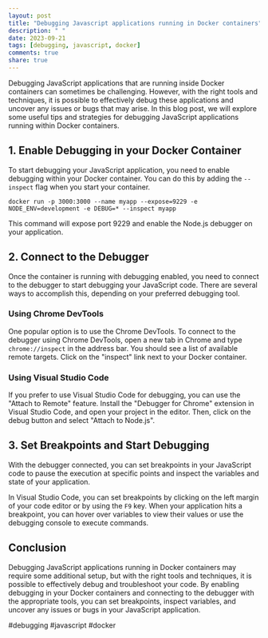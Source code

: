 ```yaml
---
layout: post
title: "Debugging Javascript applications running in Docker containers"
description: " "
date: 2023-09-21
tags: [debugging, javascript, docker]
comments: true
share: true
---
```


Debugging JavaScript applications that are running inside Docker containers can sometimes be challenging. However, with the right tools and techniques, it is possible to effectively debug these applications and uncover any issues or bugs that may arise. In this blog post, we will explore some useful tips and strategies for debugging JavaScript applications running within Docker containers.

## 1. Enable Debugging in your Docker Container

To start debugging your JavaScript application, you need to enable debugging within your Docker container. You can do this by adding the `--inspect` flag when you start your container.

```docker
docker run -p 3000:3000 --name myapp --expose=9229 -e NODE_ENV=development -e DEBUG=* --inspect myapp
```

This command will expose port 9229 and enable the Node.js debugger on your application.

## 2. Connect to the Debugger

Once the container is running with debugging enabled, you need to connect to the debugger to start debugging your JavaScript code. There are several ways to accomplish this, depending on your preferred debugging tool.

### Using Chrome DevTools

One popular option is to use the Chrome DevTools. To connect to the debugger using Chrome DevTools, open a new tab in Chrome and type `chrome://inspect` in the address bar. You should see a list of available remote targets. Click on the "inspect" link next to your Docker container.

### Using Visual Studio Code

If you prefer to use Visual Studio Code for debugging, you can use the "Attach to Remote" feature. Install the "Debugger for Chrome" extension in Visual Studio Code, and open your project in the editor. Then, click on the debug button and select "Attach to Node.js".

## 3. Set Breakpoints and Start Debugging

With the debugger connected, you can set breakpoints in your JavaScript code to pause the execution at specific points and inspect the variables and state of your application.

In Visual Studio Code, you can set breakpoints by clicking on the left margin of your code editor or by using the `F9` key. When your application hits a breakpoint, you can hover over variables to view their values or use the debugging console to execute commands.

## Conclusion

Debugging JavaScript applications running in Docker containers may require some additional setup, but with the right tools and techniques, it is possible to effectively debug and troubleshoot your code. By enabling debugging in your Docker containers and connecting to the debugger with the appropriate tools, you can set breakpoints, inspect variables, and uncover any issues or bugs in your JavaScript application.

#debugging #javascript #docker